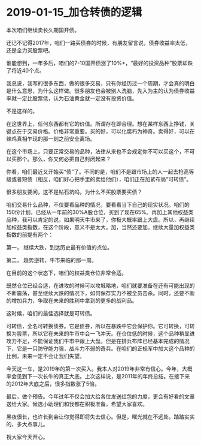 # 2019-01-15_加仓转债的逻辑



本次咱们继续卖长久期国开债。

 

还记不记得2017年，咱们一路买债券的时候，有朋友留言说，债券收益率太低，还是全力买股票吧。

 

谁能想到，一年多后，咱们的7-10国开债涨了10%+，“最好的投资品种”股票却跌了将近40个点。

 

我总说，我写的很多东西，做的很多交易，只有你经历过一个周期，才会真的明白是什么意思，为什么这样做。很多朋友也会被别人洗脑，先入为主的认为债券收益率就一定比股票低，认为石油黄金就一定没有投资价值。

 

不是这样的。

 

在这世界上，任何东西都有它的价值。所谓存在即合理。想在某样东西上挣钱，关键点在于交易价格。价格非常重要。买的好，可以化腐朽为神奇。卖得好，可以在辣鸡真相乍现的那一刻之前安全离场。

 

在这个市场上，只要正常交易的品种，法律从来也不会规定你不可以买这个，不可以买那个。那么，你又何必把自己封闭起来？

 

你看，咱们最近又开始买“债”了。不同的是，咱们不是跟市场上的人一起去抢高等级或者短债（相反，咱们好心把手里的卖给他们），咱们正在加紧布局“可转债”。

 

很多朋友要问，这不是钻石坑吗，为什么不买股票要买债？

 

咱们交易什么品种，不仅要看品种的情况，要看看当下自己的现实状况。咱们的150份计划，已经从一年前的30%A股仓位，买到了现在65%。再加上其他权益类品种，我可以肯定的说，如果明天牛市来了，你极大概率跟上大盘。所以，再继续加权益类指数，在这个阶段，意义不是太大。加，当然还要加。继续大量加权益类指数的前提有两个：

 

第一， 继续大跌，到达历史最有价值的点位。

第二， 趋势逆转，牛市来临的那一周。

 

在目前的这个状态下，咱们的权益类仓位非常合适。

 

既然仓位已经合适，在进攻的时候可以攻城略地，咱们就要准备在还有可能出现的不断震荡，甚至继续大跌的情况下，如何保存实力不被全员击杀。同时，还要不断的增加兵力，争取在未来的胜利中拿到的更多的战利品。

 

这时候，咱们的最佳选择就是可转债。

 

可转债，全名可转换债券。它是债券，所以在暴跌中它会保护你。它可转换，可转换为股票，所以它在未来的牛市中会一飞冲天。在仓位低的时候，这个品种稍显进攻力不足，不能保证我们牛市中跟上大盘。但是在排兵布阵已经基本完成的情况下，它是一只防守能力强，战斗力不弱的奇兵。在咱们的正规军中加大这个品种的比例，未来一定不会让我们失望。

 

今天这一车，是2019年的第一次买入。我本人对2019年非常有信心。今年，大概率会见到下一次长牛的真正大底。上次这样说，是2011年的年终总结。在接下来的2012年大底之后，很多指数涨了5倍。

 

最后，做个预告。今年过年不仅会加大给各位发送红包的力度，更会有好看的文章送给大家。候选小助理们和我都在积极准备，希望大家喜欢。

 

黑夜很长，也许长到会让你觉得即将失去信心。但是，曙光就在不远处。踏踏实实的，多大点事儿。

 

祝大家今天开心。